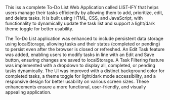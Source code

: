 This iss a complete To-Do List Web Application called LIST-IFY that helps users manage their tasks efficiently by allowing them to add, prioritize, edit, and delete tasks.
It is built using HTML, CSS, and JavaScript, with functionality to dynamically update the task list and support a light/dark theme toggle for better usability.

The To-Do List application was enhanced to include persistent data storage using localStorage, allowing tasks and their states (completed or pending) to persist even after the browser is closed or refreshed.
An Edit Task feature was added, enabling users to modify tasks in line with an Edit and Save button, ensuring changes are saved to localStorage.
A Task Filtering feature was implemented with a dropdown to display all, completed, or pending tasks dynamically.
The UI was improved with a distinct background color for completed tasks, a theme toggle for light/dark mode accessibility, and a responsive design for better usability on various screen sizes. 
These enhancements ensure a more functional, user-friendly, and visually appealing application.
